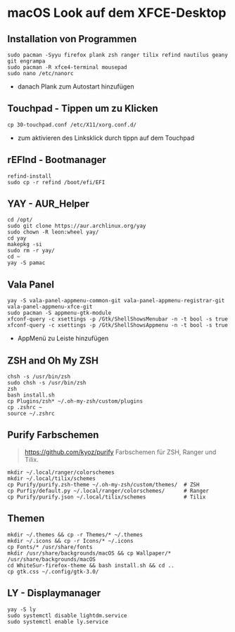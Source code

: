 # macOS Look auf dem XFCE-Desktop
## Installation von Programmen
```
sudo pacman -Syyu firefox plank zsh ranger tilix refind nautilus geany git engrampa
sudo pacman -R xfce4-terminal mousepad
sudo nano /etc/nanorc
```
- danach Plank zum Autostart hinzufügen

## Touchpad - Tippen um zu Klicken
```
cp 30-touchpad.conf /etc/X11/xorg.conf.d/
```
- zum aktivieren des Linksklick durch tippn auf dem Touchpad

## rEFInd - Bootmanager
```
refind-install
sudo cp -r refind /boot/efi/EFI
```

## YAY - AUR_Helper
```
cd /opt/
sudo git clone https://aur.archlinux.org/yay
sudo chown -R leon:wheel yay/
cd yay
makepkg -si
sudo rm -r yay/
cd ~
yay -S pamac
```

## Vala Panel
```
yay -S vala-panel-appmenu-common-git vala-panel-appmenu-registrar-git vala-panel-appmenu-xfce-git
sudo pacman -S appmenu-gtk-module
xfconf-query -c xsettings -p /Gtk/ShellShowsMenubar -n -t bool -s true
xfconf-query -c xsettings -p /Gtk/ShellShowsAppmenu -n -t bool -s true
```
- AppMenü zu Leiste hinzufügen

## ZSH and Oh My ZSH
```
chsh -s /usr/bin/zsh
sudo chsh -s /usr/bin/zsh
zsh
bash install.sh
cp Plugins/zsh* ~/.oh-my-zsh/custom/plugins
cp .zshrc ~
source ~/.zshrc
```

## Purify Farbschemen
> https://github.com/kyoz/purify
Farbschemen für ZSH, Ranger und Tilix.
```
mkdir ~/.local/ranger/colorschemes
mkdir ~/.local/tilix/schemes
cp Purify/purify.zsh-theme ~/.oh-my-zsh/custom/themes/	# ZSH
cp Purfiy/default.py ~/.local/ranger/colorschemes/		# Ranger
cp Purify/purify.json ~/.local/tilix/schemes			# Tilix
```

## Themen
```
mkdir ~/.themes && cp -r Themes/* ~/.themes
mkdir ~/.icons && cp -r Icons/* ~/.icons
cp Fonts/* /usr/share/fonts
mkdir /usr/share/backgrounds/macOS && cp Wallpaper/* /usr/share/backgrounds/macOS
cd WhiteSur-firefox-theme && bash install.sh && cd ..
cp gtk.css ~/.config/gtk-3.0/
```

## LY - Displaymanager
```
yay -S ly
sudo systemctl disable lightdm.service
sudo systemctl enable ly.service
```

